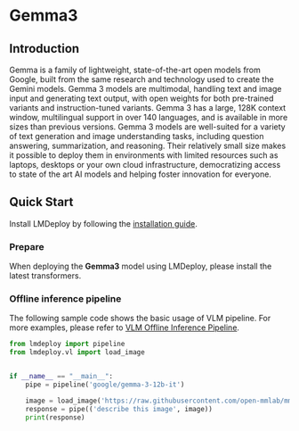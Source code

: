 # Gemma3

## Introduction

Gemma is a family of lightweight, state-of-the-art open models from Google, built from the same research and technology used to create the Gemini models. Gemma 3 models are multimodal, handling text and image input and generating text output, with open weights for both pre-trained variants and instruction-tuned variants. Gemma 3 has a large, 128K context window, multilingual support in over 140 languages, and is available in more sizes than previous versions. Gemma 3 models are well-suited for a variety of text generation and image understanding tasks, including question answering, summarization, and reasoning. Their relatively small size makes it possible to deploy them in environments with limited resources such as laptops, desktops or your own cloud infrastructure, democratizing access to state of the art AI models and helping foster innovation for everyone.

## Quick Start

Install LMDeploy by following the [installation guide](../get_started/installation.md).

### Prepare

When deploying the **Gemma3** model using LMDeploy, please install the latest transformers.

### Offline inference pipeline

The following sample code shows the basic usage of VLM pipeline. For more examples, please refer to [VLM Offline Inference Pipeline](./vl_pipeline.md).

```python
from lmdeploy import pipeline
from lmdeploy.vl import load_image


if __name__ == "__main__":
    pipe = pipeline('google/gemma-3-12b-it')

    image = load_image('https://raw.githubusercontent.com/open-mmlab/mmdeploy/main/tests/data/tiger.jpeg')
    response = pipe(('describe this image', image))
    print(response)
```
